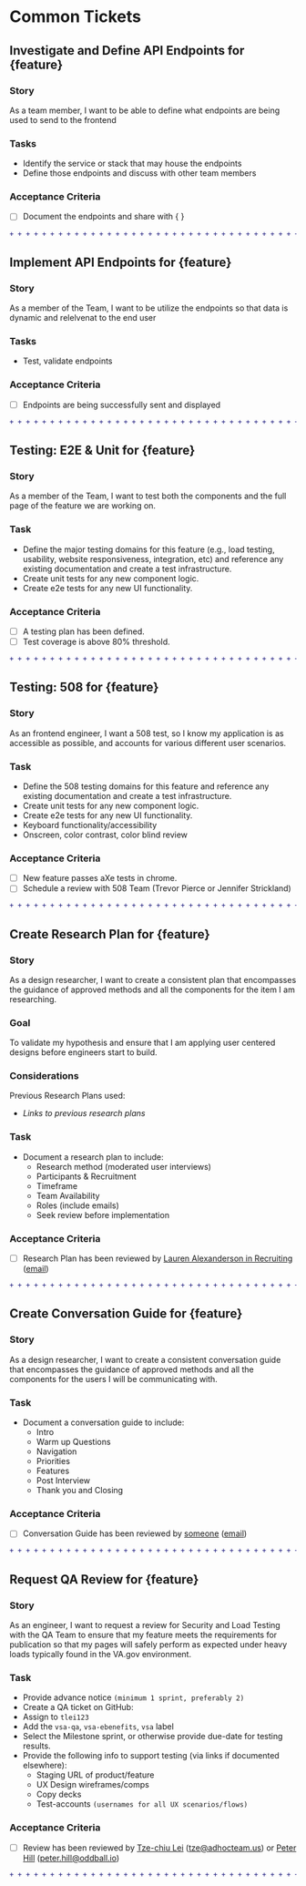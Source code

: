 # Common Tickets

## Investigate and Define API Endpoints for {feature}
### Story
As a <VSA product team> team member, I want to be able to define what endpoints are being used to send to the frontend

### Tasks
- Identify the service or stack that may house the endpoints
- Define those endpoints and discuss with other team members

### Acceptance Criteria
- [ ] Document the endpoints and share with { } 

```diff
+ + + + + + + + + + + + + + + + + + + + + + + + + + + + + + + + + + + + + + + + + + + + + + + + 
```
## Implement API Endpoints for {feature}
### Story
As a member of the <VSA product team> Team, I want to be utilize the endpoints so that data is dynamic and relelvenat to the end user

### Tasks
- Test, validate endpoints

### Acceptance Criteria
- [ ] Endpoints are being successfully sent and displayed

```diff
+ + + + + + + + + + + + + + + + + + + + + + + + + + + + + + + + + + + + + + + + + + + + + + + + 
```
## Testing: E2E & Unit for {feature}
### Story
As a member of the <VSA product team> Team, I want to test both the components and the full page of the feature we are working on.

### Task
- Define the major testing domains for this feature (e.g., load testing, usability, website responsiveness, integration, etc) and reference any existing documentation and create a test infrastructure.
- Create unit tests for any new component logic.
- Create e2e tests for any new UI functionality. 

### Acceptance Criteria
- [ ] A testing plan has been defined.
- [ ] Test coverage is above 80% threshold.

```diff
+ + + + + + + + + + + + + + + + + + + + + + + + + + + + + + + + + + + + + + + + + + + + + + + + 
```
## Testing: 508 for {feature}
### Story
As an frontend engineer, I want a 508 test, so I know my application is as accessible as possible, and accounts for various different user scenarios. 

### Task
- Define the 508 testing domains for this feature and reference any existing documentation and create a test infrastructure.
- Create unit tests for any new component logic.
- Create e2e tests for any new UI functionality. 
- Keyboard functionality/accessibility
- Onscreen, color contrast, color blind review

### Acceptance Criteria
- [ ] New feature passes aXe tests in chrome.
- [ ] Schedule a review with 508 Team (Trevor Pierce or Jennifer Strickland) 

```diff
+ + + + + + + + + + + + + + + + + + + + + + + + + + + + + + + + + + + + + + + + + + + + + + + + 
```
## Create Research Plan for {feature}
### Story
As a design researcher, I want to create a consistent plan that encompasses the guidance of approved methods and all the components for the item I am researching.

### Goal
To validate my hypothesis and ensure that I am applying user centered designs before engineers start to build. 

### Considerations 
Previous Research Plans used:
- _Links to previous research plans_

### Task
- Document a research plan to include:
  - Research method (moderated user interviews)
  - Participants & Recruitment
  - Timeframe
  - Team Availability
  - Roles (include emails)
  - Seek review before implementation
  
### Acceptance Criteria
- [ ] Research Plan has been reviewed by [Lauren Alexanderson in Recruiting](https://dsva.slack.com/team/U772MC9BQ) ([email](mailto:lauren.alexanderson@va.gov))

```diff
+ + + + + + + + + + + + + + + + + + + + + + + + + + + + + + + + + + + + + + + + + + + + + + + + 
```
## Create Conversation Guide for {feature}
### Story  
As a design researcher, I want to create a consistent conversation guide that encompasses the guidance of approved methods and all the components for the users I will be communicating with.

### Task
- Document a conversation guide to include:
  - Intro
  - Warm up Questions
  - Navigation
  - Priorities
  - Features
  - Post Interview
  - Thank you and Closing
  
### Acceptance Criteria
- [ ] Conversation Guide has been reviewed by [someone](#) ([email](mailto:#))
```diff
+ + + + + + + + + + + + + + + + + + + + + + + + + + + + + + + + + + + + + + + + + + + + + + + + 
```

## Request QA Review for {feature}
### Story  
As an engineer, I want to request a review for Security and Load Testing with the QA Team to ensure that my feature meets the requirements for publication so that my pages will safely perform as expected under heavy loads typically found in the VA.gov environment.

### Task
- Provide advance notice `(minimum 1 sprint, preferably 2)`
- Create a QA ticket on GitHub:
- Assign to `tlei123`
- Add the `vsa-qa`, `vsa-ebenefits`, `vsa` label
- Select the Milestone sprint, or otherwise provide due-date for testing results.
- Provide the following info to support testing (via links if documented elsewhere):
  - Staging URL of product/feature
  - UX Design wireframes/comps
  - Copy decks
  - Test-accounts `(usernames for all UX scenarios/flows)`
  
### Acceptance Criteria
- [ ] Review has been reviewed by [Tze-chiu Lei](https://dsva.slack.com/team/UHB9W74TA) ([tze@adhocteam.us](mailto:tze@adhocteam.us)) or [Peter Hill](https://dsva.slack.com/team/UL0FKGBDY) ([peter.hill@oddball.io](mailto:peter.hill@oddball.io))
```diff
+ + + + + + + + + + + + + + + + + + + + + + + + + + + + + + + + + + + + + + + + + + + + + + + + 
```

